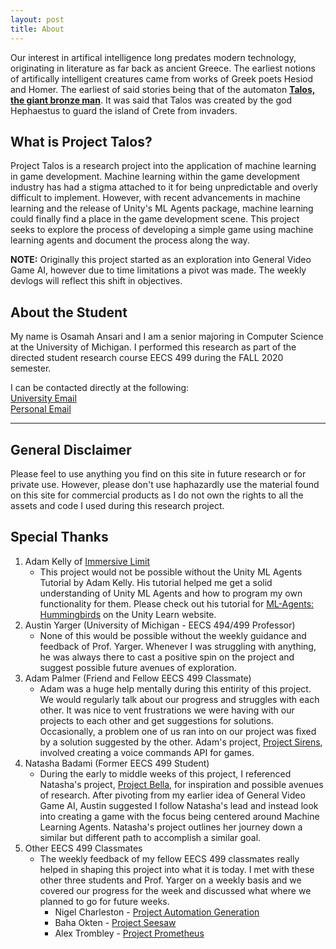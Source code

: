 ```yaml
---
layout: post
title: About
---
```


Our interest in artifical intelligence long predates modern technology, originating in literature as far back as ancient Greece. The earliest notions of artifically intelligent creatures came from works of Greek poets Hesiod and Homer. The earliest of said stories being that of the automaton [**Talos, the giant bronze man**](https://www.greekmythology.com/Myths/Creatures/Talos/talos.html). It was said that Talos was created by the god Hephaestus to guard the island of Crete from invaders.

## What is Project Talos?

Project Talos is a research project into the application of machine learning in game development. Machine learning within the game development industry has had a stigma attached to it for being unpredictable and overly difficult to implement. However, with recent advancements in machine learning and the release of Unity's ML Agents package, machine learning could finally find a place in the game development scene. This project seeks to explore the process of developing a simple game using machine learning agents and document the process along the way.

**NOTE:** Originally this project started as an exploration into General Video Game AI, however due to time limitations a pivot was made. The weekly devlogs will reflect this shift in objectives.

## About the Student

My name is Osamah Ansari and I am a senior majoring in Computer Science at the University of Michigan. I performed this research as part of the directed student research course EECS 499 during the FALL 2020 semester. 

I can be contacted directly at the following:  
[University Email](mailto:oaansari@umich.edu)  
[Personal Email](mailto:osamahansari@gmail.com)

----

## General Disclaimer

Please feel to use anything you find on this site in future research or for private use. However, please don't use haphazardly use the material found on this site for commercial products as I do not own the rights to all the assets and code I used during this research project.

## Special Thanks

1. Adam Kelly of [Immersive Limit](https://www.immersivelimit.com)
   - This project would not be possible without the Unity ML Agents Tutorial by Adam Kelly. His tutorial helped me get a solid understanding of Unity ML Agents and how to program my own functionality for them. Please check out his tutorial for [ML-Agents: Hummingbirds](https://learn.unity.com/course/ml-agents-hummingbirds?uv=2019.3) on the Unity Learn website. 
2. Austin Yarger (University of Michigan - EECS 494/499 Professor)
   - None of this would be possible without the weekly guidance and feedback of Prof. Yarger. Whenever I was struggling with anything, he was always there to cast a positive spin on the project and suggest possible future avenues of exploration.
3. Adam Palmer (Friend and Fellow EECS 499 Classmate)
   - Adam was a huge help mentally during this entirity of this project. We would regularly talk about our progress and struggles with each other. It was nice to vent frustrations we were having with our projects to each other and get suggestions for solutions. Occasionally, a problem one of us ran into on our project was fixed by a solution suggested by the other. Adam's project, [Project Sirens](https://apalmer16.github.io/projectsirens/), involved creating a voice commands API for games. 
4. Natasha Badami (Former EECS 499 Student)
   - During the early to middle weeks of this project, I referenced Natasha's project, [Project Bella](http://www-personal.umich.edu/~nbadami/ProjectBella/), for inspiration and possible avenues of research. After pivoting from my earlier idea of General Video Game AI, Austin suggested I follow Natasha's lead and instead look into creating a game with the focus being centered around Machine Learning Agents. Natasha's project outlines her journey down a similar but different path to accomplish a similar goal.
5. Other EECS 499 Classmates
   - The weekly feedback of my fellow EECS 499 classmates really helped in shaping this project into what it is today. I met with these other three students and Prof. Yarger on a weekly basis and we covered our progress for the week and discussed what where we planned to go for future weeks.
      - Nigel Charleston - [Project Automation Generation](https://nigelcharleston.dev/automationGenerationBlog.html)
      - Baha Okten - [Project Seesaw](http://projectseesaw.co.in/)
      - Alex Trombley - [Project Prometheus](https://treknishion12.wixsite.com/website/projectprometheus)